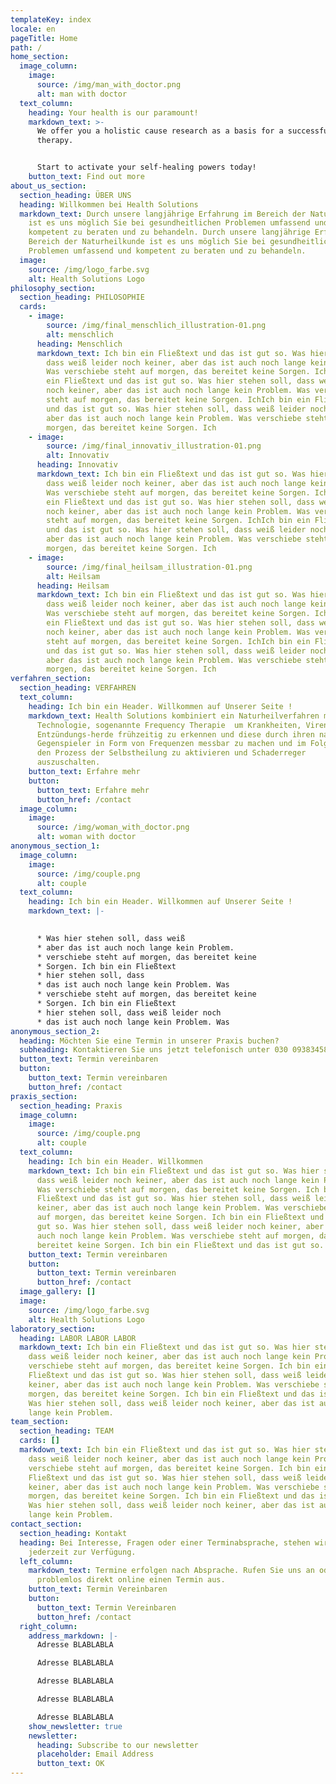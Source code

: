 ```yaml
---
templateKey: index
locale: en
pageTitle: Home
path: /
home_section:
  image_column:
    image:
      source: /img/man_with_doctor.png
      alt: man with doctor
  text_column:
    heading: Your health is our paramount!
    markdown_text: >-
      We offer you a holistic cause research as a basis for a successful
      therapy.


      Start to activate your self-healing powers today!
    button_text: Find out more
about_us_section:
  section_heading: ÜBER UNS
  heading: Willkommen bei Health Solutions
  markdown_text: Durch unsere langjährige Erfahrung im Bereich der Naturheilkunde
    ist es uns möglich Sie bei gesundheitlichen Problemen umfassend und
    kompetent zu beraten und zu behandeln. Durch unsere langjährige Erfahrung im
    Bereich der Naturheilkunde ist es uns möglich Sie bei gesundheitlichen
    Problemen umfassend und kompetent zu beraten und zu behandeln.
  image:
    source: /img/logo_farbe.svg
    alt: Health Solutions Logo
philosophy_section:
  section_heading: PHILOSOPHIE
  cards:
    - image:
        source: /img/final_menschlich_illustration-01.png
        alt: menschlich
      heading: Menschlich
      markdown_text: Ich bin ein Fließtext und das ist gut so. Was hier stehen soll,
        dass weiß leider noch keiner, aber das ist auch noch lange kein Problem.
        Was verschiebe steht auf morgen, das bereitet keine Sorgen. IchIch bin
        ein Fließtext und das ist gut so. Was hier stehen soll, dass weiß leider
        noch keiner, aber das ist auch noch lange kein Problem. Was verschiebe
        steht auf morgen, das bereitet keine Sorgen. IchIch bin ein Fließtext
        und das ist gut so. Was hier stehen soll, dass weiß leider noch keiner,
        aber das ist auch noch lange kein Problem. Was verschiebe steht auf
        morgen, das bereitet keine Sorgen. Ich
    - image:
        source: /img/final_innovativ_illustration-01.png
        alt: Innovativ
      heading: Innovativ
      markdown_text: Ich bin ein Fließtext und das ist gut so. Was hier stehen soll,
        dass weiß leider noch keiner, aber das ist auch noch lange kein Problem.
        Was verschiebe steht auf morgen, das bereitet keine Sorgen. IchIch bin
        ein Fließtext und das ist gut so. Was hier stehen soll, dass weiß leider
        noch keiner, aber das ist auch noch lange kein Problem. Was verschiebe
        steht auf morgen, das bereitet keine Sorgen. IchIch bin ein Fließtext
        und das ist gut so. Was hier stehen soll, dass weiß leider noch keiner,
        aber das ist auch noch lange kein Problem. Was verschiebe steht auf
        morgen, das bereitet keine Sorgen. Ich
    - image:
        source: /img/final_heilsam_illustration-01.png
        alt: Heilsam
      heading: Heilsam
      markdown_text: Ich bin ein Fließtext und das ist gut so. Was hier stehen soll,
        dass weiß leider noch keiner, aber das ist auch noch lange kein Problem.
        Was verschiebe steht auf morgen, das bereitet keine Sorgen. IchIch bin
        ein Fließtext und das ist gut so. Was hier stehen soll, dass weiß leider
        noch keiner, aber das ist auch noch lange kein Problem. Was verschiebe
        steht auf morgen, das bereitet keine Sorgen. IchIch bin ein Fließtext
        und das ist gut so. Was hier stehen soll, dass weiß leider noch keiner,
        aber das ist auch noch lange kein Problem. Was verschiebe steht auf
        morgen, das bereitet keine Sorgen. Ich
verfahren_section:
  section_heading: VERFAHREN
  text_column:
    heading: Ich bin ein Header. Willkommen auf Unserer Seite !
    markdown_text: Health Solutions kombiniert ein Naturheilverfahren mit neuster
      Technologie, sogenannte Frequency Therapie  um Krankheiten, Viren und
      Entzündungs-herde frühzeitig zu erkennen und diese durch ihren natürlichen
      Gegenspieler in Form von Frequenzen messbar zu machen und im Folgeschritt,
      den Prozess der Selbstheilung zu aktivieren und Schaderreger
      auszuschalten.
    button_text: Erfahre mehr
    button:
      button_text: Erfahre mehr
      button_href: /contact
  image_column:
    image:
      source: /img/woman_with_doctor.png
      alt: woman with doctor
anonymous_section_1:
  image_column:
    image:
      source: /img/couple.png
      alt: couple
  text_column:
    heading: Ich bin ein Header. Willkommen auf Unserer Seite !
    markdown_text: |-
      

      * Was hier stehen soll, dass weiß 
      * aber das ist auch noch lange kein Problem.  
      * verschiebe steht auf morgen, das bereitet keine 
      * Sorgen. Ich bin ein Fließtext 
      * hier stehen soll, dass 
      * das ist auch noch lange kein Problem. Was 
      * verschiebe steht auf morgen, das bereitet keine 
      * Sorgen. Ich bin ein Fließtext 
      * hier stehen soll, dass weiß leider noch 
      * das ist auch noch lange kein Problem. Was
anonymous_section_2:
  heading: Möchten Sie eine Termin in unserer Praxis buchen?
  subheading: Kontaktieren Sie uns jetzt telefonisch unter 030 093834582735t2
  button_text: Termin vereinbaren
  button:
    button_text: Termin vereinbaren
    button_href: /contact
praxis_section:
  section_heading: Praxis
  image_column:
    image:
      source: /img/couple.png
      alt: couple
  text_column:
    heading: Ich bin ein Header. Willkommen
    markdown_text: Ich bin ein Fließtext und das ist gut so. Was hier stehen soll,
      dass weiß leider noch keiner, aber das ist auch noch lange kein Problem.
      Was verschiebe steht auf morgen, das bereitet keine Sorgen. Ich bin ein
      Fließtext und das ist gut so. Was hier stehen soll, dass weiß leider noch
      keiner, aber das ist auch noch lange kein Problem. Was verschiebe steht
      auf morgen, das bereitet keine Sorgen. Ich bin ein Fließtext und das ist
      gut so. Was hier stehen soll, dass weiß leider noch keiner, aber das ist
      auch noch lange kein Problem. Was verschiebe steht auf morgen, das
      bereitet keine Sorgen. Ich bin ein Fließtext und das ist gut so.
    button_text: Termin vereinbaren
    button:
      button_text: Termin vereinbaren
      button_href: /contact
  image_gallery: []
  image:
    source: /img/logo_farbe.svg
    alt: Health Solutions Logo
laboratory_section:
  heading: LABOR LABOR LABOR
  markdown_text: Ich bin ein Fließtext und das ist gut so. Was hier stehen soll,
    dass weiß leider noch keiner, aber das ist auch noch lange kein Problem. Was
    verschiebe steht auf morgen, das bereitet keine Sorgen. Ich bin ein
    Fließtext und das ist gut so. Was hier stehen soll, dass weiß leider noch
    keiner, aber das ist auch noch lange kein Problem. Was verschiebe steht auf
    morgen, das bereitet keine Sorgen. Ich bin ein Fließtext und das ist gut so.
    Was hier stehen soll, dass weiß leider noch keiner, aber das ist auch noch
    lange kein Problem.
team_section:
  section_heading: TEAM
  cards: []
  markdown_text: Ich bin ein Fließtext und das ist gut so. Was hier stehen soll,
    dass weiß leider noch keiner, aber das ist auch noch lange kein Problem. Was
    verschiebe steht auf morgen, das bereitet keine Sorgen. Ich bin ein
    Fließtext und das ist gut so. Was hier stehen soll, dass weiß leider noch
    keiner, aber das ist auch noch lange kein Problem. Was verschiebe steht auf
    morgen, das bereitet keine Sorgen. Ich bin ein Fließtext und das ist gut so.
    Was hier stehen soll, dass weiß leider noch keiner, aber das ist auch noch
    lange kein Problem.
contact_section:
  section_heading: Kontakt
  heading: Bei Interesse, Fragen oder einer Terminabsprache, stehen wir Ihnen
    jederzeit zur Verfügung.
  left_column:
    markdown_text: Termine erfolgen nach Absprache. Rufen Sie uns an oder machen Sie
      problemlos direkt online einen Termin aus.
    button_text: Termin Vereinbaren
    button:
      button_text: Termin Vereinbaren
      button_href: /contact
  right_column:
    address_markdown: |-
      Adresse BLABLABLA

      Adresse BLABLABLA

      Adresse BLABLABLA

      Adresse BLABLABLA

      Adresse BLABLABLA
    show_newsletter: true
    newsletter:
      heading: Subscribe to our newsletter
      placeholder: Email Address
      button_text: OK
---
```

